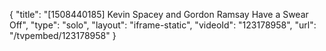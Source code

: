 {
    "title": "[1508440185] Kevin Spacey and Gordon Ramsay Have a Swear Off",
    "type": "solo",
    "layout": "iframe-static",
    "videoId": "123178958",
    "url": "\/tvpembed\/123178958"
}